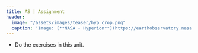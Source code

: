 ```yaml
---
title: AS | Assignment
header:
  image: "/assets/images/teaser/hyp_crop.png"
  caption: 'Image: [**NASA - Hyperion**](https://earthobservatory.nasa.gov/features/EO1Tenth/page3.php){:target="_blank"}'
---
```

<!--Read the Introduction to Hyperspectral in [Unit 5](/moer-mpg-upscaling/unit05/unit05-02_Hyperspectral_Remote_Sensing.html)-->

* Do the exercises in this unit. 


